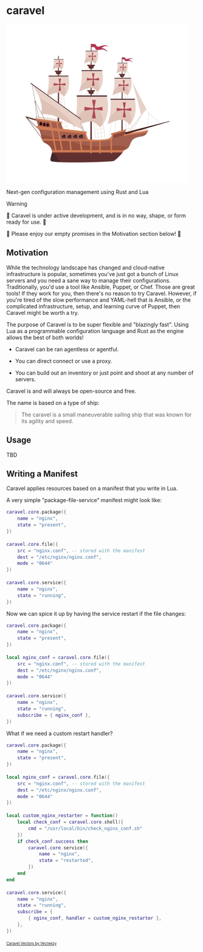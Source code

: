 # caravel

![caravel ship](https://github.com/caravel-io/caravel/blob/main/media/caravel.jpg?raw=true)

Next-gen configuration management using Rust and Lua

> [!WARNING]  
> 🚧 Caravel is under active development, and is in no way, shape, or form ready for use. 🚧
>
> 🚧 Please enjoy our empty promises in the Motivation section below! 🚧

## Motivation

While the technology landscape has changed and cloud-native infrastructure is popular, sometimes you've just got
a bunch of Linux servers and you need a sane way to manage their configurations. Traditionally, you'd use a tool
like Ansible, Puppet, or Chef. Those are great tools! If they work for you, then there's no reason to try Caravel.
However, if you're tired of the slow performance and YAML-hell that is Ansible, or the complicated infrastructure, setup,
and learning curve of Puppet, then Caravel might be worth a try.

The purpose of Caravel is to be super flexible and "blazingly fast". Using Lua as a programmable configuration language
and Rust as the engine allows the best of both worlds! 

- Caravel can be ran agentless or agentful. 

- You can direct connect or use a proxy. 

- You can build out an inventory or just point and shoot at any number of servers.

Caravel is and will always be open-source and free.

The name is based on a type of ship:

> The caravel is a small maneuverable sailing ship that was known for its agility and speed.

## Usage

TBD

## Writing a Manifest

Caravel applies resources based on a manifest that you write in Lua. 

A very simple "package-file-service" manifest might look like:

```lua
caravel.core.package({
    name = "nginx",
    state = "present",
})

caravel.core.file({
    src = "nginx.conf", -- stored with the manifest
    dest = "/etc/nginx/nginx.conf",
    mode = "0644"
})

caravel.core.service({
    name = "nginx",
    state = "running",
})
```

Now we can spice it up by having the service restart if the file changes:

```lua
caravel.core.package({
    name = "nginx",
    state = "present",
})

local nginx_conf = caravel.core.file({
    src = "nginx.conf", -- stored with the manifest
    dest = "/etc/nginx/nginx.conf",
    mode = "0644"
})

caravel.core.service({
    name = "nginx",
    state = "running",
    subscribe = { nginx_conf },
})
```

What if we need a custom restart handler?

```lua
caravel.core.package({
    name = "nginx",
    state = "present",
})

local nginx_conf = caravel.core.file({
    src = "nginx.conf", -- stored with the manifest
    dest = "/etc/nginx/nginx.conf",
    mode = "0644"
})

local custom_nginx_restarter = function()
    local check_conf = caravel.core.shell({
        cmd = "/usr/local/bin/check_nginx_conf.sh"
    })
    if check_conf.success then
        caravel.core.service({
            name = "nginx",
            state = "restarted",
        })
    end
end

caravel.core.service({
    name = "nginx",
    state = "running",
    subscribe = { 
        { nginx_conf, handler = custom_nginx_restarter }, 
    },
})
```


<sup><sub><a href="https://www.vecteezy.com/free-vector/caravel">Caravel Vectors by Vecteezy</a></sub></sup>

